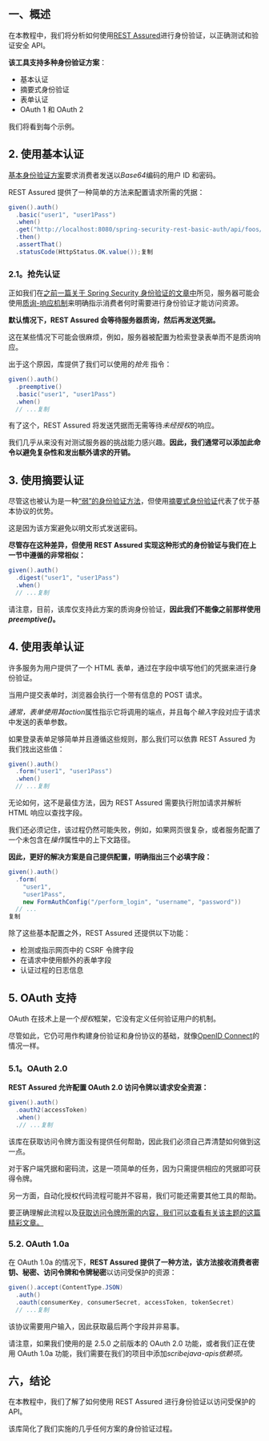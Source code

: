 ## 一、概述

在本教程中，我们将分析如何使用[REST Assured](https://www.baeldung.com/rest-assured-tutorial)进行身份验证，以正确测试和验证安全 API。

**该工具支持多种身份验证方案**：

-   基本认证
-   摘要式身份验证
-   表单认证
-   OAuth 1 和 OAuth 2

我们将看到每个示例。

## 2. 使用基本认证

[基本身份验证方案](https://tools.ietf.org/html/rfc7617)要求消费者发送以*Base64*编码的用户 ID 和密码。

REST Assured 提供了一种简单的方法来配置请求所需的凭据：

```java
given().auth()
  .basic("user1", "user1Pass")
  .when()
  .get("http://localhost:8080/spring-security-rest-basic-auth/api/foos/1")
  .then()
  .assertThat()
  .statusCode(HttpStatus.OK.value());复制
```

### 2.1。抢先认证

正如我们在[之前一篇关于 Spring Security 身份验证的文章中](https://www.baeldung.com/spring-security-basic-authentication#usage)所见，服务器可能会使用[质询-响应机制](https://tools.ietf.org/html/rfc2617#section-1.2)来明确指示消费者何时需要进行身份验证才能访问资源。

**默认情况下，REST Assured 会等待服务器质询，然后再发送凭据。**

这在某些情况下可能会很麻烦，例如，服务器被配置为检索登录表单而不是质询响应。

出于这个原因，库提供了我们可以使用的*抢先* 指令：

```java
given().auth()
  .preemptive()
  .basic("user1", "user1Pass")
  .when()
  // ...复制
```

有了这个，REST Assured 将发送凭据而无需等待*未经授权*的响应。

我们几乎从来没有对测试服务器的挑战能力感兴趣。**因此，我们通常可以添加此命令以避免复杂性和发出额外请求的开销。**

## 3. 使用摘要认证

尽管这也被认为是一种[“弱”的身份验证方法](https://tools.ietf.org/html/rfc2617#section-4.4)，但使用[摘要式身份验证](https://tools.ietf.org/html/rfc7616)代表了优于基本协议的优势。

这是因为该方案避免以明文形式发送密码。

**尽管存在这种差异，但使用 REST Assured 实现这种形式的身份验证与我们在上一节中遵循的非常相似：**

```java
given().auth()
  .digest("user1", "user1Pass")
  .when()
  // ...复制
```

请注意，目前，该库仅支持此方案的质询身份验证，**因此我们不能像之前那样使用 *preemptive()*。**

## 4. 使用表单认证

许多服务为用户提供了一个 HTML 表单，通过在字段中填写他们的凭据来进行身份验证。

当用户提交表单时，浏览器会执行一个带有信息的 POST 请求。

*通常，表单使用其action*属性指示它将调用的端点，并且每个*输入*字段对应于请求中发送的表单参数。

如果登录表单足够简单并且遵循这些规则，那么我们可以依靠 REST Assured 为我们找出这些值：

```java
given().auth()
  .form("user1", "user1Pass")
  .when()
  // ...复制
```

无论如何，这不是最佳方法，因为 REST Assured 需要执行附加请求并解析 HTML 响应以查找字段。

我们还必须记住，该过程仍然可能失败，例如，如果网页很复杂，或者服务配置了一个未包含在*操作*属性中的上下文路径。

**因此，更好的解决方案是自己提供配置，明确指出三个必填字段：**

```java
given().auth()
  .form(
    "user1",
    "user1Pass",
    new FormAuthConfig("/perform_login", "username", "password"))
  // ...
复制
```

除了这些基本配置之外，REST Assured 还提供以下功能：

-   检测或指示网页中的 CSRF 令牌字段
-   在请求中使用额外的表单字段
-   认证过程的日志信息

## 5. OAuth 支持

OAuth 在技术上是一个*授权*框架，它没有定义任何验证用户的机制。

尽管如此，它仍可用作构建身份验证和身份协议的基础，就像[OpenID Connect](https://www.baeldung.com/spring-security-openid-connect)的情况一样。

### 5.1。OAuth 2.0

**REST Assured 允许配置 OAuth 2.0 访问令牌以请求安全资源：**

```java
given().auth()
  .oauth2(accessToken)
  .when()
  .// ...复制
```

该库在获取访问令牌方面没有提供任何帮助，因此我们必须自己弄清楚如何做到这一点。

对于客户端凭据和密码流，这是一项简单的任务，因为只需提供相应的凭据即可获得令牌。

另一方面，自动化授权代码流程可能并不容易，我们可能还需要其他工具的帮助。

要正确理解此流程以及[获取访问令牌所需的内容，我们可以查看有关该主题的这篇精彩文章。](https://www.baeldung.com/spring-security-oauth-authorization-code-flow)

### 5.2. OAuth 1.0a

在 OAuth 1.0a 的情况下，**REST Assured 提供了一种方法，该方法接收消费者密钥、秘密、访问令牌和令牌秘密**以访问受保护的资源：

```java
given().accept(ContentType.JSON)
  .auth()
  .oauth(consumerKey, consumerSecret, accessToken, tokenSecret)
  // ...复制
```

该协议需要用户输入，因此获取最后两个字段并非易事。

请注意，如果我们使用的是 2.5.0 之前版本的 OAuth 2.0 功能，或者我们正在使用 OAuth 1.0a 功能，我们需要在我们的项目中添加*scribejava-apis依赖项。*

## 六，结论

在本教程中，我们了解了如何使用 REST Assured 进行身份验证以访问受保护的 API。

该库简化了我们实施的几乎任何方案的身份验证过程。